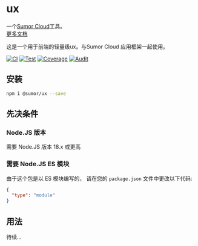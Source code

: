 # ux

一个[Sumor Cloud](https://sumor.cloud)工具。  
[更多文档](https://sumor.cloud/ux)

这是一个用于前端的轻量级ux。与Sumor Cloud 应用框架一起使用。

[![CI](https://github.com/sumor-cloud/ux/actions/workflows/ci.yml/badge.svg)](https://github.com/sumor-cloud/ux/actions/workflows/ci.yml)
[![Test](https://github.com/sumor-cloud/ux/actions/workflows/ut.yml/badge.svg)](https://github.com/sumor-cloud/ux/actions/workflows/ut.yml)
[![Coverage](https://github.com/sumor-cloud/ux/actions/workflows/coverage.yml/badge.svg)](https://github.com/sumor-cloud/ux/actions/workflows/coverage.yml)
[![Audit](https://github.com/sumor-cloud/ux/actions/workflows/audit.yml/badge.svg)](https://github.com/sumor-cloud/ux/actions/workflows/audit.yml)

## 安装

```bash
npm i @sumor/ux --save
```

## 先决条件

### Node.JS 版本

需要 Node.JS 版本 18.x 或更高

### 需要 Node.JS ES 模块

由于这个包是以 ES 模块编写的，
请在您的 `package.json` 文件中更改以下代码:

```json
{
  "type": "module"
}
```

## 用法

待续...
